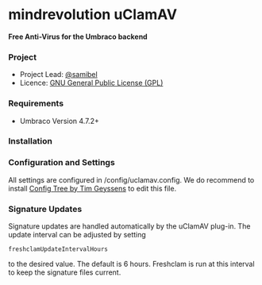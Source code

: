 # mindrevolution uClamAV
**Free Anti-Virus for the Umbraco backend**

### Project
* Project Lead: [@samibel](https://twitter.com/#!/samibel)
* Licence: [GNU General Public License (GPL)](http://www.gnu.org/licenses/gpl-3.0)

### Requirements
* Umbraco Version 4.7.2+

### Installation

###  Configuration and Settings

All settings are configured in /config/uclamav.config. We do recommend to install [Config Tree by Tim Geyssens](http://our.umbraco.org/projects/developer-tools/config-tree) to edit this file.

### Signature Updates
Signature updates are handled automatically by the uClamAV plug-in. The update interval can be adjusted by setting

    freshclamUpdateIntervalHours
    
to the desired value. The default is 6 hours. Freshclam is run at this interval to keep the signature files current.
